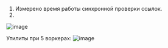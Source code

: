 1) Измерено время работы синхронной проверки ссылок.
2) 
![image](https://user-images.githubusercontent.com/79083395/143718872-11e38918-21db-4d62-b1e7-7fe8a2f08309.png)

Утилиты при 5 воркерах:
![image](https://user-images.githubusercontent.com/79083395/143731425-0ced7265-4a49-498d-b867-5d4048f5514d.png)
